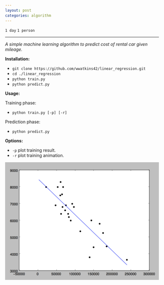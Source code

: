 ```yaml
---
layout: post
categories: algorithm
---
```


`1 day`
`1 person`

---

_A simple machine learning algorithm to predict cost of rental car given mileage._

__Installation:__

* `git clone https://github.com/wwatkins42/linear_regression.git`
* `cd ./linear_regression`
* `python train.py`
* `python predict.py`

**Usage:**

Training phase:
* `python train.py [-p] [-r]`

Prediction phase:
* `python predict.py`

**Options:**
* `-p` plot training result.
* `-r` plot training animation.

![linear_regression_screenshot_1](/images/linear-regression-1.png?raw=true "linear_regression")
